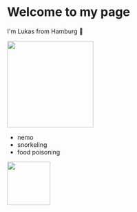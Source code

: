 # Welcome to my page

I'm Lukas from Hamburg 👾

<img src="https://images1.wionews.com/images/wion/900x1600/2023/12/18/1702913723179_Untitled.jpg" width="200">

- nemo
- snorkeling
- food poisoning

<img src="https://raw.githubusercontent.com/innng/innng/master/assets/kyubey.gif" width="100">
